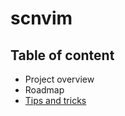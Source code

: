 # scnvim

## Table of content

* Project overview
* Roadmap
* [Tips and tricks](https://github.com/davidgranstrom/scnvim/wiki/Tips-and-tricks)